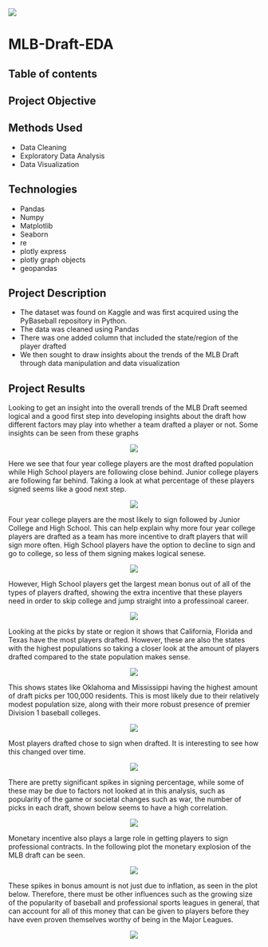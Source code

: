 <img src="images/MLBDraft.png">

# MLB-Draft-EDA

## Table of contents

## Project Objective


## Methods Used
+ Data Cleaning
+ Exploratory Data Analysis
+ Data Visualization

## Technologies
+ Pandas
+ Numpy
+ Matplotlib
+ Seaborn
+ re
+ plotly express
+ plotly graph objects
+ geopandas

## Project Description
+ The dataset was found on Kaggle and was first acquired using the PyBaseball repository in Python.
+ The data was cleaned using Pandas
+ There was one added column that included the state/region of the player drafted
+ We then sought to draw insights about the trends of the MLB Draft through data manipulation and data visualization

## Project Results

Looking to get an insight into the overall trends of the MLB Draft seemed logical and a good first step into developing insights about the draft how different factors may play into whether a team drafted a player or not. Some insights can be seen from these graphs


<p align = "center">
<img src = "images/PicksByType.png" style>
</p>


Here we see that four year college players are the most drafted population while High School players are following close behind. Junior college players are following far behind. Taking a look at what percentage of these players signed seems like a good next step.

<p align = "center">
<img src = "images/SigningPercentType.png" style>
</p>


Four year college players are the most likely to sign followed by Junior College and High School. This can help explain why more four year college players are drafted as a team has more incentive to draft players that will sign more often. High School players have the option to decline to sign and go to college, so less of them signing makes logical senese. 

<p align = "center">
<img src = "images/MeanBonusType.png" style>
</p>


However, High School players get the largest mean bonus out of all of the types of players drafted, showing the extra incentive that these players need in order to skip college and jump straight into a professinoal career.

<p align = "center">
<img src = "images/PicksByState.png" style>
</p>


Looking at the picks by state or region it shows that California, Florida and Texas have the most players drafted. However, these are also the states with the highest populations so taking a closer look at the amount of players drafted compared to the state population makes sense.

<p align = "center">
<img src = "images/ChoroByState.png" style>
</p>


This shows states like Oklahoma and Mississippi having the highest amount of draft picks per 100,000 residents. This is most likely due to their relatively modest population size, along with their more robust presence of premier Division 1 baseball colleges.

<p align = "center">
<img src = "images/SigningResultsOverall.png" style>
</p>


Most players drafted chose to sign when drafted. It is interesting to see how this changed over time.

<p align = "center">
<img src = "images/SigningProportionTime.png" style>
</p>


There are pretty significant spikes in signing percentage, while some of these may be due to factors not looked at in this analysis, such as popularity of the game or societal changes such as war, the number of picks in each draft, shown below seems to have a high correlation.

<p align = "center">
<img src = "images/NumberPicksTime.png" style>
</p>


Monetary incentive also plays a large role in getting players to sign professional contracts. In the following plot the monetary explosion of the MLB draft can be seen. 

<p align = "center">
<img src = "images/ScatterBonus.png" style>
</p>


These spikes in bonus amount is not just due to inflation, as seen in the plot below. Therefore, there must be other influences such as the growing size of the popularity of baseball and professional sports leagues in general, that can account for all of this money that can be given to players before they have even proven themselves worthy of being in the Major Leagues.

<p align = "center">
<img src = "images/InflationBonus.png" style>
</p>










